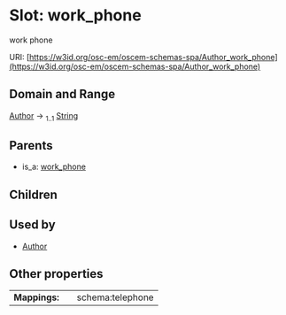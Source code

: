 
# Slot: work_phone

work phone

URI: [https://w3id.org/osc-em/oscem-schemas-spa/Author_work_phone](https://w3id.org/osc-em/oscem-schemas-spa/Author_work_phone)


## Domain and Range

[Author](Author.md) &#8594;  <sub>1..1</sub> [String](types/String.md)

## Parents

 *  is_a: [work_phone](work_phone.md)

## Children


## Used by

 * [Author](Author.md)

## Other properties

|  |  |  |
| --- | --- | --- |
| **Mappings:** | | schema:telephone |
